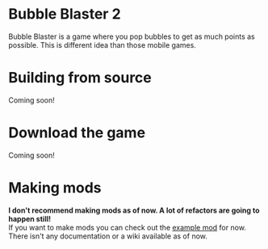 # Bubble Blaster 2
Bubble Blaster is a game where you pop bubbles to get as much points as possible. This is different idea than those mobile games.

# Building from source
Coming soon!

# Download the game
Coming soon!

# Making mods
**I don't recommend making mods as of now. A lot of refactors are going to happen still!**  
If you want to make mods you can check out the [example mod](https://github.com/Ultreon/bubble-blaster-examplemod) for now.  
There isn't any documentation or a wiki available as of now.  
